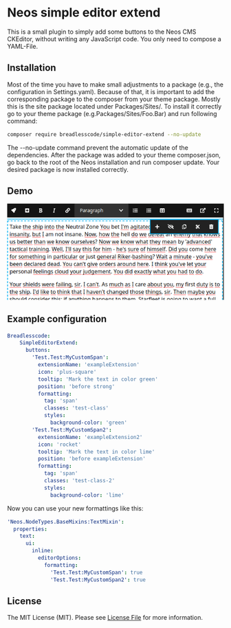# Neos simple editor extend

This is a small plugin to simply add some buttons to the Neos CMS CKEditor, without writing any JavaScript code. You only need to compose a YAML-File. 

## Installation
Most of the time you have to make small adjustments to a package (e.g., the configuration in Settings.yaml). Because of that, it is important to add the corresponding package to the composer from your theme package. Mostly this is the site package located under Packages/Sites/. To install it correctly go to your theme package (e.g.Packages/Sites/Foo.Bar) and run following command:

```bash
composer require breadlesscode/simple-editor-extend --no-update
```

The --no-update command prevent the automatic update of the dependencies. After the package was added to your theme composer.json, go back to the root of the Neos installation and run composer update. Your desired package is now installed correctly.

## Demo

![result demo image](Documentation/preview.gif "Example for the configuration below")

## Example configuration

```yaml
Breadlesscode:
    SimpleEditorExtend:
      buttons:
        'Test.Test:MyCustomSpan':
          extensionName: 'exampleExtension'
          icon: 'plus-square'
          tooltip: 'Mark the text in color green'
          position: 'before strong'
          formatting:
            tag: 'span'
            classes: 'test-class'
            styles:
              background-color: 'green'
        'Test.Test:MyCustomSpan2':
          extensionName: 'exampleExtension2'
          icon: 'rocket'
          tooltip: 'Mark the text in color lime'
          position: 'before exampleExtension'
          formatting:
            tag: 'span'
            classes: 'test-class-2'
            styles:
              background-color: 'lime'
```

Now you can use your new formattings like this:

```yaml
'Neos.NodeTypes.BaseMixins:TextMixin':
  properties:
    text:
      ui:
        inline:
          editorOptions:
            formatting:
              'Test.Test:MyCustomSpan': true
              'Test.Test:MyCustomSpan2': true
```

## License
The MIT License (MIT). Please see [License File](LICENSE) for more information.

